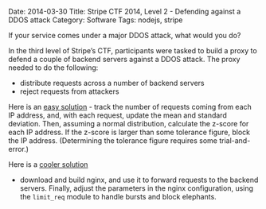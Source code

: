 Date: 2014-03-30
Title: Stripe CTF 2014, Level 2 - Defending against a DDOS attack
Category: Software
Tags: nodejs, stripe


If your service comes under a major DDOS attack, what would you do?

In the third level of Stripe’s CTF, participants were tasked to build a proxy
to defend a couple of backend servers against a DDOS attack. The proxy needed
to do the following:

- distribute requests across a number of backend servers
- reject requests from attackers

Here is an [easy solution](https://github.com/jimjh/stripe-level2) - track the
number of requests coming from each IP address, and, with each request, update
the mean and standard deviation. Then, assuming a normal distribution,
calculate the z-score for each IP address. If the z-score is larger than some
tolerance figure, block the IP address.  (Determining the tolerance figure
requires some trial-and-error.)

Here is a [cooler solution](https://github.com/jimjh/stripe-level2/tree/nginx)
- download and build nginx, and use it to forward requests to the backend
servers. Finally, adjust the parameters in the nginx configuration, using the
`limit_req` module to handle bursts and block elephants.
